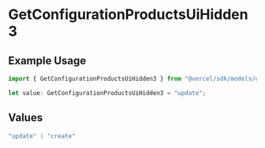 # GetConfigurationProductsUiHidden3

## Example Usage

```typescript
import { GetConfigurationProductsUiHidden3 } from "@vercel/sdk/models/getconfigurationproductsop.js";

let value: GetConfigurationProductsUiHidden3 = "update";
```

## Values

```typescript
"update" | "create"
```